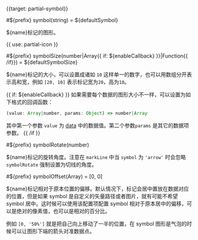 {{target: partial-symbol}}

#${prefix} symbol(string) = ${defaultSymbol}

${name}标记的图形。

{{ use: partial-icon }}

#${prefix} symbolSize(number|Array{{ if: ${enableCallback} }}|Function{{ /if}}) = ${defaultSymbolSize}

${name}标记的大小，可以设置成诸如 `10` 这样单一的数字，也可以用数组分开表示高和宽，例如 `[20, 10]` 表示标记宽为`20`，高为`10`。

{{ if: ${enableCallback} }}
如果需要每个数据的图形大小不一样，可以设置为如下格式的回调函数：
```js
(value: Array|number, params: Object) => number|Array
```
其中第一个参数 `value` 为 [data](~series-${seriesType}.data) 中的数据值。第二个参数`params` 是其它的数据项参数。
{{ /if }}

#${prefix} symbolRotate(number)

${name}标记的旋转角度。注意在 `markLine` 中当 `symbol` 为 `'arrow'` 时会忽略 `symbolRotate` 强制设置为切线的角度。

#${prefix} symbolOffset(Array) = [0, 0]

${name}标记相对于原本位置的偏移。默认情况下，标记会居中置放在数据对应的位置，但是如果 symbol 是自定义的矢量路径或者图片，就有可能不希望 symbol 居中。这时候可以使用该配置项配置 symbol 相对于原本居中的偏移，可以是绝对的像素值，也可以是相对的百分比。

例如 `[0, '50%']` 就是把自己向上移动了一半的位置，在 symbol 图形是气泡的时候可以让图形下端的箭头对准数据点。